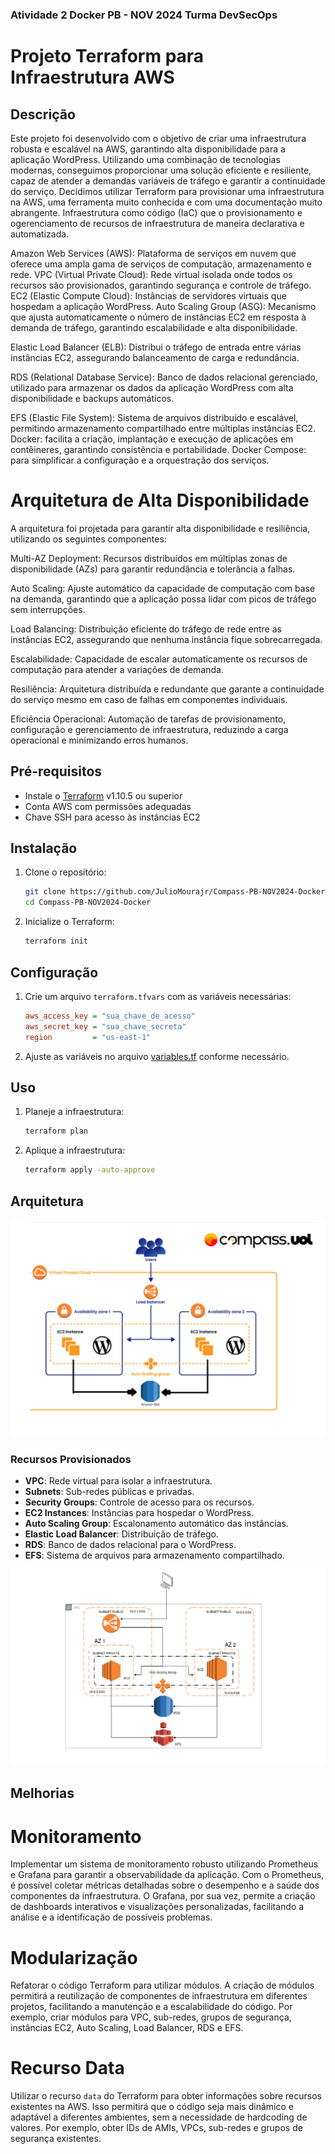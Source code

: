 ### Atividade 2 Docker PB - NOV 2024 Turma DevSecOps

# Projeto Terraform para Infraestrutura AWS

## Descrição

Este projeto foi desenvolvido com o objetivo de criar uma infraestrutura robusta e escalável na AWS, garantindo alta disponibilidade para a aplicação WordPress. Utilizando uma combinação de tecnologias modernas, conseguimos proporcionar uma solução eficiente e resiliente, capaz de atender a demandas variáveis de tráfego e garantir a continuidade do serviço.
Decidimos utilizar Terraform para provisionar uma infraestrutura na AWS, uma ferramenta muito conhecida e com uma documentação muito abrangente.
Infraestrutura como código (IaC) que o provisionamento e ogerenciamento de recursos de infraestrutura de maneira declarativa e automatizada.

Amazon Web Services (AWS): Plataforma de serviços em nuvem que oferece uma ampla gama de serviços de computação, armazenamento e rede.
VPC (Virtual Private Cloud): Rede virtual isolada onde todos os recursos são provisionados, garantindo segurança e controle de tráfego.
EC2 (Elastic Compute Cloud): Instâncias de servidores virtuais que hospedam a aplicação WordPress.
Auto Scaling Group (ASG): Mecanismo que ajusta automaticamente o número de instâncias EC2 em resposta à demanda de tráfego, garantindo escalabilidade e alta disponibilidade.

Elastic Load Balancer (ELB): Distribui o tráfego de entrada entre várias instâncias EC2, assegurando balanceamento de carga e redundância.

RDS (Relational Database Service): Banco de dados relacional gerenciado, utilizado para armazenar os dados da aplicação WordPress com alta disponibilidade e backups automáticos.

EFS (Elastic File System): Sistema de arquivos distribuído e escalável, permitindo armazenamento compartilhado entre múltiplas instâncias EC2.
Docker: facilita a criação, implantação e execução de aplicações em contêineres, garantindo consistência e portabilidade.
Docker Compose: para simplificar a configuração e a orquestração dos serviços.

# Arquitetura de Alta Disponibilidade

A arquitetura foi projetada para garantir alta disponibilidade e resiliência, utilizando os seguintes componentes:

Multi-AZ Deployment: Recursos distribuídos em múltiplas zonas de disponibilidade (AZs) para garantir redundância e tolerância a falhas.

Auto Scaling: Ajuste automático da capacidade de computação com base na demanda, garantindo que a aplicação possa lidar com picos de tráfego sem interrupções.

Load Balancing: Distribuição eficiente do tráfego de rede entre as instâncias EC2, assegurando que nenhuma instância fique sobrecarregada.

Escalabilidade: Capacidade de escalar automaticamente os recursos de computação para atender a variações de demanda.

Resiliência: Arquitetura distribuída e redundante que garante a continuidade do serviço mesmo em caso de falhas em componentes individuais.

Eficiência Operacional: Automação de tarefas de provisionamento, configuração e gerenciamento de infraestrutura, reduzindo a carga operacional e minimizando erros humanos.

## Pré-requisitos

- Instale o [Terraform](https://www.terraform.io/downloads.html) v1.10.5 ou superior
- Conta AWS com permissões adequadas
- Chave SSH para acesso às instâncias EC2

## Instalação

1. Clone o repositório:
    ```sh
    git clone https://github.com/JulioMourajr/Compass-PB-NOV2024-Docker
    cd Compass-PB-NOV2024-Docker
    ```

2. Inicialize o Terraform:
    ```sh
    terraform init
    ```

## Configuração

1. Crie um arquivo `terraform.tfvars` com as variáveis necessárias:
    ```ini
    aws_access_key = "sua_chave_de_acesso"
    aws_secret_key = "sua_chave_secreta"
    region         = "us-east-1"
    ```

2. Ajuste as variáveis no arquivo [variables.tf](http://_vscodecontentref_/0) conforme necessário.

## Uso

1. Planeje a infraestrutura:
    ```sh
    terraform plan
    ```

2. Aplique a infraestrutura:
    ```sh
    terraform apply -auto-approve
    ```

## Arquitetura

![Arquitetura do Projeto](./Arquitetura.png)

### Recursos Provisionados

- **VPC**: Rede virtual para isolar a infraestrutura.
- **Subnets**: Sub-redes públicas e privadas.
- **Security Groups**: Controle de acesso para os recursos.
- **EC2 Instances**: Instâncias para hospedar o WordPress.
- **Auto Scaling Group**: Escalonamento automático das instâncias.
- **Elastic Load Balancer**: Distribuição de tráfego.
- **RDS**: Banco de dados relacional para o WordPress.
- **EFS**: Sistema de arquivos para armazenamento compartilhado.

![Arquitetura do Projeto 2](./Arquirtetura2.png)

## Melhorias 

# Monitoramento

Implementar um sistema de monitoramento robusto utilizando Prometheus e Grafana para garantir a observabilidade da aplicação. Com o Prometheus, é possível coletar métricas detalhadas sobre o desempenho e a saúde dos componentes da infraestrutura. O Grafana, por sua vez, permite a criação de dashboards interativos e visualizações personalizadas, facilitando a análise e a identificação de possíveis problemas.

# Modularização

Refatorar o código Terraform para utilizar módulos. A criação de módulos permitirá a reutilização de componentes de infraestrutura em diferentes projetos, facilitando a manutenção e a escalabilidade do código. Por exemplo, criar módulos para VPC, sub-redes, grupos de segurança, instâncias EC2, Auto Scaling, Load Balancer, RDS e EFS.

# Recurso Data

Utilizar o recurso `data` do Terraform para obter informações sobre recursos existentes na AWS. Isso permitirá que o código seja mais dinâmico e adaptável a diferentes ambientes, sem a necessidade de hardcoding de valores. Por exemplo, obter IDs de AMIs, VPCs, sub-redes e grupos de segurança existentes.